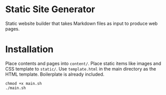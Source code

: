 # Static Site Generator
Static website builder that takes Markdown files as input to produce web pages. 

# Installation
Place contents and pages into ```content/```. Place static items like images and CSS template to ```static/```.
Use ```template.html``` in the main directory as the HTML template. Boilerplate is already included.
```
chmod +x main.sh
./main.sh
```
